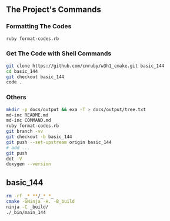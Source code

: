 ## The Project's Commands



### Formatting The Codes
```bash
ruby format-codes.rb
```



### Get The Code with Shell Commands
```bash
git clone https://github.com/cnruby/w3h1_cmake.git basic_144
cd basic_144
git checkout basic_144
code .
```



### Others 
```bash
mkdir -p docs/output && exa -T > docs/output/tree.txt
md-inc README.md
md-inc COMMAND.md
ruby format-codes.rb
git branch -vv
git checkout -b basic_144
git push --set-upstream origin basic_144
# add ...
git push
dot -V
doxygen --version
```



## basic_144
<!--{ "./docs/cmd/basic_144.sh" | code: bash }-->
```bash
rm -rf _* **/_* *_
cmake -GNinja -H. -B_build
ninja -C _build/
./_bin/main_144
```
<!--{ end }-->
